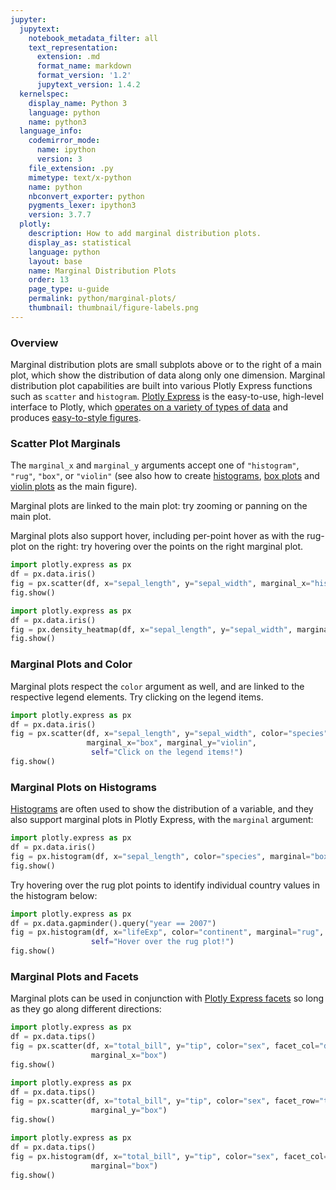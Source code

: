```yaml
---
jupyter:
  jupytext:
    notebook_metadata_filter: all
    text_representation:
      extension: .md
      format_name: markdown
      format_version: '1.2'
      jupytext_version: 1.4.2
  kernelspec:
    display_name: Python 3
    language: python
    name: python3
  language_info:
    codemirror_mode:
      name: ipython
      version: 3
    file_extension: .py
    mimetype: text/x-python
    name: python
    nbconvert_exporter: python
    pygments_lexer: ipython3
    version: 3.7.7
  plotly:
    description: How to add marginal distribution plots.
    display_as: statistical
    language: python
    layout: base
    name: Marginal Distribution Plots
    order: 13
    page_type: u-guide
    permalink: python/marginal-plots/
    thumbnail: thumbnail/figure-labels.png
---
```


### Overview

Marginal distribution plots are small subplots above or to the right of a main plot, which show the distribution of data along only one dimension. Marginal distribution plot capabilities are built into various Plotly Express functions such as `scatter` and `histogram`. [Plotly Express](/python/plotly-express/) is the easy-to-use, high-level interface to Plotly, which [operates on a variety of types of data](/python/px-arguments/) and produces [easy-to-style figures](/python/styling-plotly-express/).

### Scatter Plot Marginals

The `marginal_x` and `marginal_y` arguments accept one of `"histogram"`, `"rug"`, `"box"`, or `"violin"` (see also how to create [histograms](/python/histograms/), [box plots](/python/box-plots/) and [violin plots](/python/violin-plots/) as the main figure). 

Marginal plots are linked to the main plot: try zooming or panning on the main plot.

Marginal plots also support hover, including per-point hover as with the rug-plot on the right: try hovering over the points on the right marginal plot.

```python
import plotly.express as px
df = px.data.iris()
fig = px.scatter(df, x="sepal_length", y="sepal_width", marginal_x="histogram", marginal_y="rug")
fig.show()
```

```python
import plotly.express as px
df = px.data.iris()
fig = px.density_heatmap(df, x="sepal_length", y="sepal_width", marginal_x="box", marginal_y="violin")
fig.show()
```

### Marginal Plots and Color

Marginal plots respect the `color` argument as well, and are linked to the respective legend elements. Try clicking on the legend items.

```python
import plotly.express as px
df = px.data.iris()
fig = px.scatter(df, x="sepal_length", y="sepal_width", color="species", 
                 marginal_x="box", marginal_y="violin",
                  self="Click on the legend items!")
fig.show()
```

### Marginal Plots on Histograms

[Histograms](/python/histograms/) are often used to show the distribution of a variable, and they also support marginal plots in Plotly Express, with the `marginal` argument:

```python
import plotly.express as px
df = px.data.iris()
fig = px.histogram(df, x="sepal_length", color="species", marginal="box")
fig.show()
```

Try hovering over the rug plot points to identify individual country values in the histogram below:

```python
import plotly.express as px
df = px.data.gapminder().query("year == 2007")
fig = px.histogram(df, x="lifeExp", color="continent", marginal="rug", hover_name="country",
                  self="Hover over the rug plot!")
fig.show()
```

### Marginal Plots and Facets

Marginal plots can be used in conjunction with [Plotly Express facets](/python/facet-plots/) so long as they go along different directions: 

```python
import plotly.express as px
df = px.data.tips()
fig = px.scatter(df, x="total_bill", y="tip", color="sex", facet_col="day",
                  marginal_x="box")
fig.show()
```

```python
import plotly.express as px
df = px.data.tips()
fig = px.scatter(df, x="total_bill", y="tip", color="sex", facet_row="time",
                  marginal_y="box")
fig.show()
```

```python
import plotly.express as px
df = px.data.tips()
fig = px.histogram(df, x="total_bill", y="tip", color="sex", facet_col="day",
                  marginal="box")
fig.show()
```
